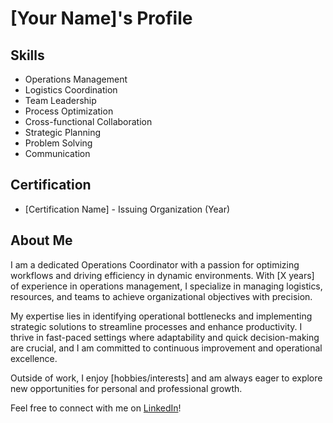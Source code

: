 # [Your Name]'s Profile

## Skills

- Operations Management
- Logistics Coordination
- Team Leadership
- Process Optimization
- Cross-functional Collaboration
- Strategic Planning
- Problem Solving
- Communication

## Certification

- [Certification Name] - Issuing Organization (Year)

## About Me

I am a dedicated Operations Coordinator with a passion for optimizing workflows and driving efficiency in dynamic environments. With [X years] of experience in operations management, I specialize in managing logistics, resources, and teams to achieve organizational objectives with precision.

My expertise lies in identifying operational bottlenecks and implementing strategic solutions to streamline processes and enhance productivity. I thrive in fast-paced settings where adaptability and quick decision-making are crucial, and I am committed to continuous improvement and operational excellence.

Outside of work, I enjoy [hobbies/interests] and am always eager to explore new opportunities for personal and professional growth.

Feel free to connect with me on [LinkedIn](link)!
